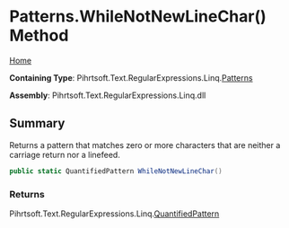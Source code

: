 # Patterns\.WhileNotNewLineChar\(\) Method

[Home](../../../../../../README.md)

**Containing Type**: Pihrtsoft\.Text\.RegularExpressions\.Linq\.[Patterns](../README.md)

**Assembly**: Pihrtsoft\.Text\.RegularExpressions\.Linq\.dll

## Summary

Returns a pattern that matches zero or more characters that are neither a carriage return nor a linefeed\.

```csharp
public static QuantifiedPattern WhileNotNewLineChar()
```

### Returns

Pihrtsoft\.Text\.RegularExpressions\.Linq\.[QuantifiedPattern](../../QuantifiedPattern/README.md)

